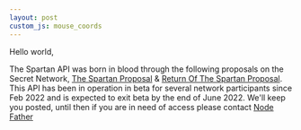 ```yaml
---
layout: post
custom_js: mouse_coords
---
```


Hello world,

The Spartan API was born in blood through the following proposals on the Secret Network, [The Spartan Proposal](https://secretnodes.com/secret/chains/secret-4/governance/proposals/55) & [Return Of The Spartan Proposal](https://secretnodes.com/secret/chains/secret-4/governance/proposals/56). This API has been in operation in beta for several network participants since Feb 2022 and is expected to exit beta by the end of June 2022. We'll keep you posted, until then if you are in need of access please contact [Node Father](https://t.me/moonstash)
